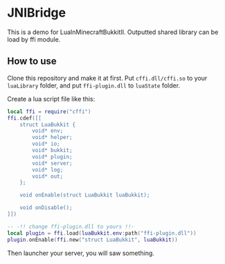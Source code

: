 JNIBridge
=====

This is a demo for LuaInMinecraftBukkitII. Outputted shared library can be load by ffi module.

## How to use

Clone this repository and make it at first.
Put `cffi.dll/cffi.so` to your `luaLibrary` folder, and put `ffi-plugin.dll` to `luaState` folder.

Create a lua script file like this:

```lua
local ffi = require("cffi")
ffi.cdef([[
    struct LuaBukkit {
        void* env;
        void* helper;
        void* io;
        void* bukkit;
        void* plugin;
        void* server;
        void* log;
        void* out;
    };

    void onEnable(struct LuaBukkit luaBukkit);

    void onDisable();
]])

-- -!! change ffi-plugin.dll to yours !!-
local plugin = ffi.load(luaBukkit.env:path("ffi-plugin.dll"))
plugin.onEnable(ffi.new("struct LuaBukkit", luaBukkit))
```

Then launcher your server, you will saw something.